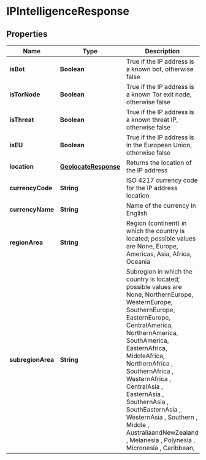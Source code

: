 
# IPIntelligenceResponse

## Properties
Name | Type | Description | Notes
------------ | ------------- | ------------- | -------------
**isBot** | **Boolean** | True if the IP address is a known bot, otherwise false |  [optional]
**isTorNode** | **Boolean** | True if the IP address is a known Tor exit node, otherwise false |  [optional]
**isThreat** | **Boolean** | True if the IP address is a known threat IP, otherwise false |  [optional]
**isEU** | **Boolean** | True if the IP address is in the European Union, otherwise false |  [optional]
**location** | [**GeolocateResponse**](GeolocateResponse.md) | Returns the location of the IP address |  [optional]
**currencyCode** | **String** | ISO 4217 currency code for the IP address location |  [optional]
**currencyName** | **String** | Name of the currency in English |  [optional]
**regionArea** | **String** | Region (continent) in which the country is located; possible values are None, Europe, Americas, Asia, Africa, Oceania |  [optional]
**subregionArea** | **String** | Subregion in which the country is located; possible values are None, NorthernEurope, WesternEurope, SouthernEurope, EasternEurope, CentralAmerica, NorthernAmerica, SouthAmerica, EasternAfrica, MiddleAfrica, NorthernAfrica , SouthernAfrica , WesternAfrica , CentralAsia , EasternAsia , SouthernAsia , SouthEasternAsia , WesternAsia , Southern , Middle , AustraliaandNewZealand , Melanesia , Polynesia , Micronesia , Caribbean, |  [optional]



